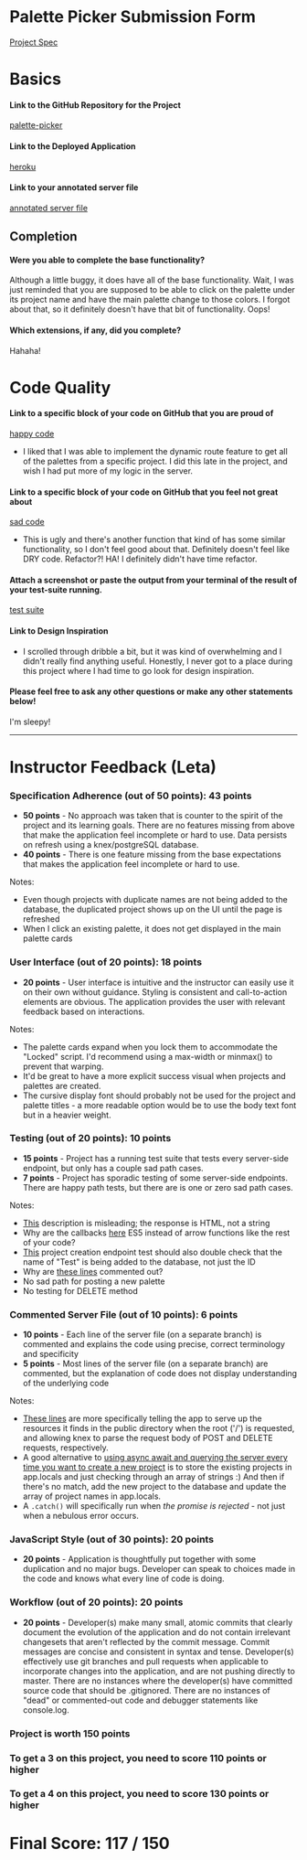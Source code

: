 # Palette Picker Submission Form

[Project Spec](http://frontend.turing.io/projects/palette-picker.html)

# Basics

#### Link to the GitHub Repository for the Project
[palette-picker](https://github.com/EricMellow/palette-picker)

#### Link to the Deployed Application
[heroku](https://mellow-palette-picker.herokuapp.com/)

#### Link to your annotated server file
[annotated server file](https://github.com/EricMellow/palette-picker/blob/server-comments/server.js)

## Completion

#### Were you able to complete the base functionality?

Although a little buggy, it does have all of the base functionality. Wait, I was just reminded that you are supposed to be able to click on the palette under its project name and have the main palette change to those colors. I forgot about that, so it definitely doesn't have that bit of functionality. Oops!

#### Which extensions, if any, did you complete?

Hahaha!

# Code Quality

#### Link to a specific block of your code on GitHub that you are proud of
[happy code](https://github.com/EricMellow/palette-picker/blob/702039f859b4403f18f3c6f85a85545c6c32a024/server.js#L114-L128)

* I liked that I was able to implement the dynamic route feature to get all of the palettes from a specific project. I did this late in the project, and wish I had put more of my logic in the server.

#### Link to a specific block of your code on GitHub that you feel not great about
[sad code](https://github.com/EricMellow/palette-picker/blob/702039f859b4403f18f3c6f85a85545c6c32a024/public/js/scripts.js#L164-L207)

* This is ugly and there's another function that kind of has some similar functionality, so I don't feel good about that. Definitely doesn't feel like DRY code. Refactor?! HA! I definitely didn't have time refactor.

#### Attach a screenshot or paste the output from your terminal of the result of your test-suite running.

[test suite](https://github.com/EricMellow/palette-picker/blob/master/public/assets/Screen%20Shot%202018-06-29%20at%208.45.22%20AM.png)

#### Link to Design Inspiration

* I scrolled through dribble a bit, but it was kind of overwhelming and I didn't really find anything useful. Honestly, I never got to a place during this project where I had time to go look for design inspiration.

#### Please feel free to ask any other questions or make any other statements below!

I'm sleepy!

-----


# Instructor Feedback (Leta)

### Specification Adherence (out of 50 points): 43 points

* **50 points** - No approach was taken that is counter to the spirit of the project and its learning goals. There are no features missing from above that make the application feel incomplete or hard to use. Data persists on refresh using a knex/postgreSQL database.
* **40 points** - There is one feature missing from the base expectations that makes the application feel incomplete or hard to use.

Notes:

- Even though projects with duplicate names are not being added to the database, the duplicated project shows up on the UI until the page is refreshed
- When I click an existing palette, it does not get displayed in the main palette cards

### User Interface (out of 20 points): 18 points

* **20 points** - User interface is intuitive and the instructor can easily use it on their own without guidance. Styling is consistent and call-to-action elements are obvious. The application provides the user with relevant feedback based on interactions.  

Notes:

- The palette cards expand when you lock them to accommodate the "Locked" script. I'd recommend using a max-width or minmax() to prevent that warping.
- It'd be great to have a more explicit success visual when projects and palettes are created.
- The cursive display font should probably not be used for the project and palette titles - a more readable option would be to use the body text font but in a heavier weight.

### Testing (out of 20 points): 10 points

* **15 points** - Project has a running test suite that tests every server-side endpoint, but only has a couple sad path cases.
* **7 points** - Project has sporadic testing of some server-side endpoints. There are happy path tests, but there are is one or zero sad path cases.

Notes:

- [This](https://github.com/EricMellow/palette-picker/blob/83431717cf6e395107feeb4c7f8404f67913b53d/test/routes.spec.js#L11) description is misleading; the response is HTML, not a string
- Why are the callbacks [here](https://github.com/EricMellow/palette-picker/blob/83431717cf6e395107feeb4c7f8404f67913b53d/test/routes.spec.js#L34-L45) ES5 instead of arrow functions like the rest of your code?
- [This](https://github.com/EricMellow/palette-picker/blob/83431717cf6e395107feeb4c7f8404f67913b53d/test/routes.spec.js#L47-L60) project creation endpoint test should also double check that the name of "Test" is being added to the database, not just the ID
- Why are [these lines](https://github.com/EricMellow/palette-picker/blob/83431717cf6e395107feeb4c7f8404f67913b53d/test/routes.spec.js#L71-L72) commented out?
- No sad path for posting a new palette
- No testing for DELETE method

### Commented Server File (out of 10 points): 6 points

* **10 points** - Each line of the server file (on a separate branch) is commented and explains the code using precise, correct terminology and specificity
* **5 points** - Most lines of the server file (on a separate branch) are commented, but the explanation of code does not display understanding of the underlying code

Notes:

- [These lines](https://github.com/EricMellow/palette-picker/blob/7fe851ea60b71e063c2d695a8ee25dfaedb9c6c6/server.js#L14-L17) are more specifically telling the app to serve up the resources it finds in the public directory when the root ('/') is requested, and allowing knex to parse the request body of POST and DELETE requests, respectively.
- A good alternative to [using async await and querying the server every time you want to create a new project](https://github.com/EricMellow/palette-picker/blob/7fe851ea60b71e063c2d695a8ee25dfaedb9c6c6/server.js#L31) is to store the existing projects in app.locals and just checking through an array of strings :) And then if there's no match, add the new project to the database and update the array of project names in app.locals.
- A `.catch()` will specifically run when _the promise is rejected_ - not just when a nebulous error occurs.

### JavaScript Style (out of 30 points): 20 points

* **20 points** - Application is thoughtfully put together with some duplication and no major bugs. Developer can speak to choices made in the code and knows what every line of code is doing.

### Workflow (out of 20 points): 20 points

* **20 points** - Developer(s) make many small, atomic commits that clearly document the evolution of the application and do not contain irrelevant changesets that aren't reflected by the commit message. Commit messages are concise and consistent in syntax and tense. Developer(s) effectively use git branches and pull requests when applicable to incorporate changes into the application, and are not pushing directly to master. There are no instances where the developer(s) have committed source code that should be .gitignored. There are no instances of "dead" or commented-out code and debugger statements like console.log.


### Project is worth 150 points

### To get a 3 on this project, you need to score 110 points or higher

### To get a 4 on this project, you need to score 130 points or higher

# Final Score: 117 / 150
